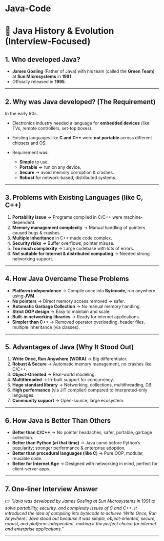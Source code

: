 # Java-Code

# 🔹 Java History & Evolution (Interview-Focused)

## 1. **Who developed Java?**

* **James Gosling** (Father of Java) with his team (called the **Green Team**) at **Sun Microsystems** in **1991**.
* Officially released in **1995**.

---

## 2. **Why was Java developed? (The Requirement)**

In the early 90s:

* Electronics industry needed a language for **embedded devices** (like TVs, remote controllers, set-top boxes).
* Existing languages like **C and C++** were **not portable** across different chipsets and OS.
* Requirement was:

  * **Simple** to use.
  * **Portable** → run on any device.
  * **Secure** → avoid memory corruption & crashes.
  * **Robust** for network-based, distributed systems.

---

## 3. **Problems with Existing Languages (like C, C++)**

1. **Portability issue** → Programs compiled in C/C++ were machine-dependent.
2. **Memory management complexity** → Manual handling of pointers caused bugs & crashes.
3. **Multiple inheritance** in C++ made code complex.
4. **Security risks** → Buffer overflows, pointer misuse.
5. **Too much complexity** → Large codebase with lots of errors.
6. **Not suitable for Internet & distributed computing** → Needed strong networking support.

---

## 4. **How Java Overcame These Problems**

* **Platform independence** → Compile once into **Bytecode**, run anywhere using **JVM**.
* **No pointers** → Direct memory access removed → safer.
* **Automatic Garbage Collection** → No manual memory handling.
* **Strict OOP design** → Easy to maintain and scale.
* **Built-in networking libraries** → Ready for internet applications.
* **Simpler than C++** → Removed operator overloading, header files, multiple inheritance (via classes).

---

## 5. **Advantages of Java (Why It Stood Out)**

1. **Write Once, Run Anywhere (WORA)** → Big differentiator.
2. **Robust & Secure** → Automatic memory management, no crashes like C/C++.
3. **Object-Oriented** → Real-world modeling.
4. **Multithreaded** → In-built support for concurrency.
5. **Huge standard library** → Networking, collections, multithreading, DB.
6. **High performance** (via JIT compiler) compared to interpreted-only languages.
7. **Community support** → Open-source, large ecosystem.

---

## 6. **How Java is Better Than Others**

* **Better than C/C++** → No pointer headaches, safer, portable, garbage collection.
* **Better than Python (at that time)** → Java came before Python’s popularity; stronger performance & enterprise adoption.
* **Better than procedural languages (like C)** → Pure OOP, modular, reusable code.
* **Better for Internet Age** → Designed with networking in mind, perfect for client-server apps.

---

## 7. **One-liner Interview Answer**

👉 *“Java was developed by James Gosling at Sun Microsystems in 1991 to solve portability, security, and complexity issues of C and C++. It introduced the idea of compiling into bytecode to achieve ‘Write Once, Run Anywhere’. Java stood out because it was simple, object-oriented, secure, robust, and platform-independent, making it the perfect choice for internet and enterprise applications.”*

---

